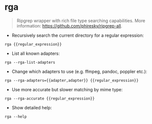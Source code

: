 # rga

> Ripgrep wrapper with rich file type searching capabilities.
> More information: <https://github.com/phiresky/ripgrep-all>.

- Recursively search the current directory for a regular expression:

`rga {{regular_expression}}`

- List all known adapters:

`rga --rga-list-adapters`

- Change which adapters to use (e.g. ffmpeg, pandoc, poppler etc.):

`rga --rga-adapters={{adapter,adapter}} {{regular_expression}}`

- Use more accurate but slower matching by mime type:

`rga --rga-accurate {{regular_expression}}`

- Show detailed help:

`rga --help`

